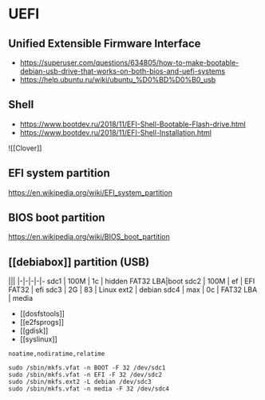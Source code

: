 # UEFI
## Unified Extensible Firmware Interface

- https://superuser.com/questions/634805/how-to-make-bootable-debian-usb-drive-that-works-on-both-bios-and-uefi-systems
- https://help.ubuntu.ru/wiki/ubuntu_%D0%BD%D0%B0_usb

## Shell

- https://www.bootdev.ru/2018/11/EFI-Shell-Bootable-Flash-drive.html
- https://www.bootdev.ru/2018/11/EFI-Shell-Installation.html

![[Clover]]

## EFI system partition

https://en.wikipedia.org/wiki/EFI_system_partition

## BIOS boot partition

https://en.wikipedia.org/wiki/BIOS_boot_partition

## [[debiabox]] partition (USB)

|||
|-|-|-|-|-
sdc1 | 100M | 1c | hidden FAT32 LBA|boot
sdc2 | 100M | ef | EFI FAT32 | efi
sdc3 | 2G | 83 | Linux ext2 | debian
sdc4 | max | 0c | FAT32 LBA | media

- [[dosfstools]]
- [[e2fsprogs]]
- [[gdisk]]
- [[syslinux]]

`noatime,nodiratime,relatime`

```shell
sudo /sbin/mkfs.vfat -n BOOT -F 32 /dev/sdc1
sudo /sbin/mkfs.vfat -n EFI -F 32 /dev/sdc2
sudo /sbin/mkfs.ext2 -L debian /dev/sdc3
sudo /sbin/mkfs.vfat -n media -F 32 /dev/sdc4
```
